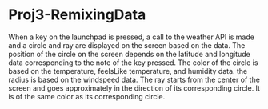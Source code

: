 # Proj3-RemixingData
When a key on the launchpad is pressed, a call to the weather API is made and a circle and ray are displayed on the screen based on the data.
The position of the circle on the screen depends on the latitude and longitude data corresponding to the note of the key pressed. The color of the circle is based on the temperature, feelsLike temperature, and humidity data. the radius is based on the windspeed data.
The ray starts from the center of the screen and goes approximately in the direction of its corresponding circle. It is of the same color as its corresponding circle.

